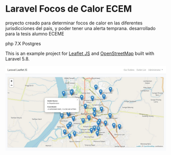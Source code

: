 # Laravel Focos de Calor ECEM

proyecto creado para determinar focos de calor en las diferentes jurisdicciones del pais, y poder tener una alerta temprana.
desarrollado para la tesis alumno ECEME

php 7.X
Postgres

This is an example project for [Leaflet JS](https://leafletjs.com) and [OpenStreetMap](https://www.openstreetmap.org) built with Laravel 5.8.

![Laravel Leaflet JS Project Example](public/screenshots/leaflet-map-01.jpg)